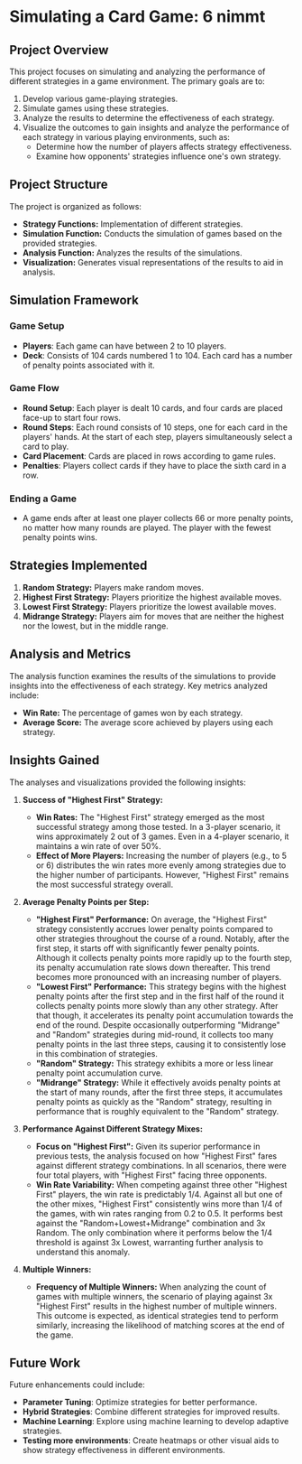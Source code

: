 # Simulating a Card Game: 6 nimmt

## Project Overview

This project focuses on simulating and analyzing the performance of different strategies in a game environment. The primary goals are to:

1. Develop various game-playing strategies.
2. Simulate games using these strategies.
3. Analyze the results to determine the effectiveness of each strategy.
4. Visualize the outcomes to gain insights and analyze the performance of each strategy in various playing environments, such as:
   - Determine how the number of players affects strategy effectiveness.
   - Examine how opponents' strategies influence one's own strategy.

## Project Structure

The project is organized as follows:

- **Strategy Functions:** Implementation of different strategies.
- **Simulation Function:** Conducts the simulation of games based on the provided strategies.
- **Analysis Function:** Analyzes the results of the simulations.
- **Visualization:** Generates visual representations of the results to aid in analysis.

## Simulation Framework

### Game Setup

- **Players**: Each game can have between 2 to 10 players.
- **Deck**: Consists of 104 cards numbered 1 to 104. Each card has a number of penalty points associated with it.

### Game Flow

- **Round Setup**: Each player is dealt 10 cards, and four cards are placed face-up to start four rows.
- **Round Steps**: Each round consists of 10 steps, one for each card in the players' hands. At the start of each step, players simultaneously select a card to play.
- **Card Placement**: Cards are placed in rows according to game rules.
- **Penalties**: Players collect cards if they have to place the sixth card in a row.

### Ending a Game

- A game ends after at least one player collects 66 or more penalty points, no matter how many rounds are played. The player with the fewest penalty points wins.

## Strategies Implemented

1. **Random Strategy:** Players make random moves.
2. **Highest First Strategy:** Players prioritize the highest available moves.
3. **Lowest First Strategy:** Players prioritize the lowest available moves.
4. **Midrange Strategy:** Players aim for moves that are neither the highest nor the lowest, but in the middle range.

## Analysis and Metrics

The analysis function examines the results of the simulations to provide insights into the effectiveness of each strategy. Key metrics analyzed include:

- **Win Rate:** The percentage of games won by each strategy.
- **Average Score:** The average score achieved by players using each strategy.

## Insights Gained

The analyses and visualizations provided the following insights:

1. **Success of "Highest First" Strategy:**

   - **Win Rates:** The "Highest First" strategy emerged as the most successful strategy among those tested. In a 3-player scenario, it wins approximately 2 out of 3 games. Even in a 4-player scenario, it maintains a win rate of over 50%.
   - **Effect of More Players:** Increasing the number of players (e.g., to 5 or 6) distributes the win rates more evenly among strategies due to the higher number of participants. However, "Highest First" remains the most successful strategy overall.

2. **Average Penalty Points per Step:**

   - **"Highest First" Performance:** On average, the "Highest First" strategy consistently accrues lower penalty points compared to other strategies throughout the course of a round. Notably, after the first step, it starts off with significantly fewer penalty points. Although it collects penalty points more rapidly up to the fourth step, its penalty accumulation rate slows down thereafter. This trend becomes more pronounced with an increasing number of players.
   - **"Lowest First" Performance:** This strategy begins with the highest penalty points after the first step and in the first half of the round it collects penalty points more slowly than any other strategy. After that though, it accelerates its penalty point accumulation towards the end of the round. Despite occasionally outperforming "Midrange" and "Random" strategies during mid-round, it collects too many penalty points in the last three steps, causing it to consistently lose in this combination of strategies.
   - **"Random" Strategy:** This strategy exhibits a more or less linear penalty point accumulation curve.
   - **"Midrange" Strategy:** While it effectively avoids penalty points at the start of many rounds, after the first three steps, it accumulates penalty points as quickly as the "Random" strategy, resulting in performance that is roughly equivalent to the "Random" strategy.

3. **Performance Against Different Strategy Mixes:**

   - **Focus on "Highest First":** Given its superior performance in previous tests, the analysis focused on how "Highest First" fares against different strategy combinations. In all scenarios, there were four total players, with "Highest First" facing three opponents.
   - **Win Rate Variability:** When competing against three other "Highest First" players, the win rate is predictably 1/4. Against all but one of the other mixes, "Highest First" consistently wins more than 1/4 of the games, with win rates ranging from 0.2 to 0.5. It performs best against the "Random+Lowest+Midrange" combination and 3x Random. The only combination where it performs below the 1/4 threshold is against 3x Lowest, warranting further analysis to understand this anomaly.

4. **Multiple Winners:**
   - **Frequency of Multiple Winners:** When analyzing the count of games with multiple winners, the scenario of playing against 3x "Highest First" results in the highest number of multiple winners. This outcome is expected, as identical strategies tend to perform similarly, increasing the likelihood of matching scores at the end of the game.

## Future Work

Future enhancements could include:

- **Parameter Tuning**: Optimize strategies for better performance.
- **Hybrid Strategies**: Combine different strategies for improved results.
- **Machine Learning**: Explore using machine learning to develop adaptive strategies.
- **Testing more environments**: Create heatmaps or other visual aids to show strategy effectiveness in different environments.
